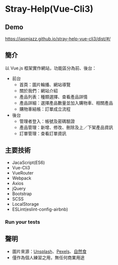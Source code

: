 # Stray-Help(Vue-Cli3)

## Demo

https://jasmjazz.github.io/stray-help-vue-cli3/dist/#/


## 簡介

以 Vue.js 框架實作網站，功能區分為前、後台：  
* 前台  
  *   首頁：圖片輪播、網站導覽  
  *   關於我們：網站介紹  
  *   產品列表：種類選擇、查看產品詳情  
  *   產品詳細：選擇產品數量並加入購物車、相關產品  
  *   購物車結帳：訂單成立流程  
* 後台  
  *   管理者登入：帳號及密碼驗證  
  *   產品管理：新增、修改、刪除及上／下架產品資訊  
  *   訂單管理：查看訂單資訊


## 主要技術
*  JacaScript(ES6)
*  Vue-Cli3
*  VueRouter
*  Webpack
*  Axios
*  jQuery
*  Bootstrap
*  SCSS
*  LocalStorage
*  ESLint(eslint-config-airbnb)

### Run your tests


## 聲明
*  圖片來源：[Unsplash](https://unsplash.com/)、[Pexels](https://www.pexels.com/zh-tw/)、[自然食](https://www.natural10.com.tw/)
*  僅作為個人練習之用，無任何商業用途

